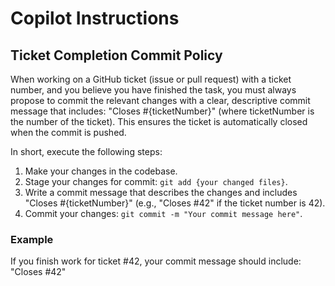 # Copilot Instructions

## Ticket Completion Commit Policy

When working on a GitHub ticket (issue or pull request) with a ticket number,
and you believe you have finished the task, you must always propose to commit
the relevant changes with a clear, descriptive commit message that includes:
"Closes #{ticketNumber}" (where ticketNumber is the number of the ticket).
This ensures the ticket is automatically closed when the commit is pushed.

In short, execute the following steps:

1. Make your changes in the codebase.
2. Stage your changes for commit: `git add {your changed files}`.
3. Write a commit message that describes the changes and includes "Closes #{ticketNumber}"
   (e.g., "Closes #42" if the ticket number is 42).
4. Commit your changes: `git commit -m "Your commit message here"`.

### Example

If you finish work for ticket #42, your commit message should include: "Closes #42"
